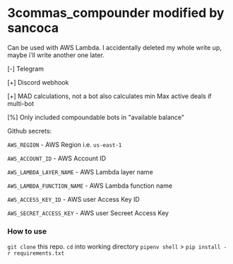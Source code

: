 # 3commas_compounder modified by sancoca
Can be used with AWS Lambda. I accidentally deleted my whole write up, maybe i'll write another one later.

[-] Telegram

[+] Discord webhook

[+] MAD calculations, not a bot also calculates min Max active deals if multi-bot

[%] Only included compoundable bots in "available balance"


Github secrets:

`AWS_REGION` - AWS Region i.e. `us-east-1`

`AWS_ACCOUNT_ID` - AWS Account ID

`AWS_LAMBDA_LAYER_NAME` - AWS Lambda layer name

`AWS_LAMBDA_FUNCTION_NAME` - AWS Lambda function name

`AWS_ACCESS_KEY_ID` - AWS user Access Key ID

`AWS_SECRET_ACCESS_KEY` - AWS user Secreet Access Key


### How to use
`git clone` this repo. 
`cd` into working directory `pipenv shell` > `pip install -r requirements.txt`